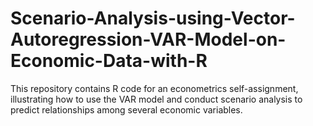 # Scenario-Analysis-using-Vector-Autoregression-VAR-Model-on-Economic-Data-with-R
This repository contains R code for an econometrics self-assignment, illustrating how to use the VAR model and conduct scenario analysis to predict relationships among several economic variables.
